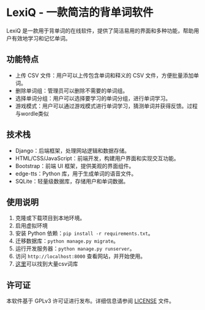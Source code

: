 # LexiQ - 一款简洁的背单词软件

LexiQ 是一款用于背单词的在线软件，提供了简洁易用的界面和多种功能，帮助用户有效地学习和记忆单词。

## 功能特点

- 上传 CSV 文件：用户可以上传包含单词和释义的 CSV 文件，方便批量添加单词。
- 删除单词组：管理员可以删除不需要的单词组。
- 选择单词分组：用户可以选择要学习的单词分组，进行单词学习。
- 游戏模式：用户可以通过游戏模式进行单词学习，猜测单词并获得反馈。过程与wordle类似

## 技术栈

- Django：后端框架，处理网站逻辑和数据存储。
- HTML/CSS/JavaScript：前端开发，构建用户界面和实现交互功能。
- Bootstrap：前端 UI 框架，提供美观的界面组件。
- edge-tts：Python 库，用于生成单词的语音文件。
- SQLite：轻量级数据库，存储用户和单词数据。

## 使用说明

1. 克隆或下载项目到本地环境。
2. 启用虚拟环境
3. 安装 Python 依赖：`pip install -r requirements.txt`。
4. 迁移数据库：`python manage.py migrate`。
5. 运行开发服务器：`python manage.py runserver`。
6. 访问 `http://localhost:8000` 查看网站，并开始使用。
7. [这里](https://github.com/busiyiworld/maimemo-export/tree/main/libraries/csv)可以找到大量csv词库


## 许可证

本软件基于 GPLv3 许可证进行发布。详细信息请参阅 [LICENSE](LICENSE) 文件。

